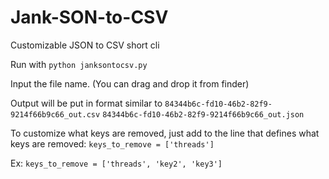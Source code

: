 # Jank-SON-to-CSV
Customizable JSON to CSV short cli


Run with `python janksontocsv.py`

Input the file name. (You can drag and drop it from finder)

Output will be put in format similar to
`84344b6c-fd10-46b2-82f9-9214f66b9c66_out.csv`
`84344b6c-fd10-46b2-82f9-9214f66b9c66_out.json`

To customize what keys are removed, just add to the line that defines what keys are removed:
`keys_to_remove = ['threads']`

Ex: 
`keys_to_remove = ['threads', 'key2', 'key3']`

